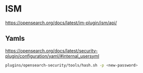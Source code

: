 # ISM

<https://opensearch.org/docs/latest/im-plugin/ism/api/>

## Yamls

<https://opensearch.org/docs/latest/security-plugin/configuration/yaml/#internal_usersyml>

```bash
plugins/opensearch-security/tools/hash.sh -p <new-password>
```
